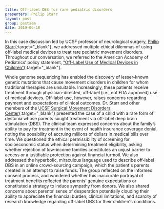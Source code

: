 ```yaml
---
title: Off-label DBS for rare pediatric disorders
presenters: Philip Starr
layout: post
group: pastsem
date: 2019-06-10
---
```


In this case discussion led by UCSF professor of neurological surgery, [Philip Starr](https://profiles.ucsf.edu/philip.starr){:target="_blank"}, we addressed multiple ethical dilemmas of using off-label medical devices to treat rare pediatric movement disorders. 
Throughout our conversation, we referred to the American Academy of Pediatrics’ policy statement, [“Off-Label Use of Medical 
Devices in Children”](https://pediatrics.aappublications.org/content/139/1/e20163439){:target="_blank"}.

Whole genome sequencing has enabled the discovery of lesser-known genetic mutations that cause movement disorders in children 
for whom traditional therapies are unsuitable. Increasingly, these patients receive treatment through physician-directed, 
off-label (i.e., not FDA approved) use of medical devices. Off-label use, however, raises concerns regarding payment and expectations of clinical outcomes. Dr. Starr and other
members of the [UCSF Surgical Movement Disorders Center](https://surgicalmovementdisorders.ucsf.edu/){:target="_blank"} presented the case of 
a child with a rare form of dystonia whose parents sought treatment via off-label deep brain stimulation (DBS).
The clinical team expressed concerns about the family’s ability to pay for treatment in the event of health insurance coverage 
denial, noting the possibility of accruing millions of dollars in medical bills over time. We questioned the ethical 
permissibility of screening for socioeconomic status when determining treatment eligibility, asking whether rejection of 
low-income families constitutes an unjust barrier to access or a justifiable protection against financial turmoil. We also 
addressed the hyperbolic, miraculous language used to describe off-label DBS in an online crowd-sourcing 
campaign, which the patient's parents created in an attempt to raise funds. The group reflected on the informed consent 
process, and wondered whether this inaccurate portrayal of treatment benefits reflected the parents’ genuine expectations 
or constituted a strategy to induce sympathy from donors. We also shared concerns about parents’ sense of desperation 
potentially clouding their ability to appreciate the financial burden, clinical limitations, and scarcity of research 
knowledge regarding off-label DBS for their children's conditions.
